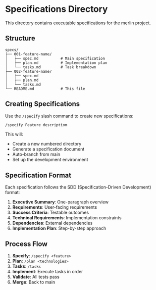 # Specifications Directory

This directory contains executable specifications for the merlin project.

## Structure

```
specs/
├── 001-feature-name/
│   ├── spec.md          # Main specification
│   ├── plan.md          # Implementation plan
│   └── tasks.md         # Task breakdown
├── 002-feature-name/
│   ├── spec.md
│   ├── plan.md
│   └── tasks.md
└── README.md            # This file
```

## Creating Specifications

Use the `/specify` slash command to create new specifications:

```bash
/specify Feature description
```

This will:
- Create a new numbered directory
- Generate a specification document
- Auto-branch from main
- Set up the development environment

## Specification Format

Each specification follows the SDD (Specification-Driven Development) format:

1. **Executive Summary**: One-paragraph overview
2. **Requirements**: User-facing requirements
3. **Success Criteria**: Testable outcomes
4. **Technical Requirements**: Implementation constraints
5. **Dependencies**: External dependencies
6. **Implementation Plan**: Step-by-step approach

## Process Flow

1. **Specify**: `/specify <feature>`
2. **Plan**: `/plan <technologies>`
3. **Tasks**: `/tasks`
4. **Implement**: Execute tasks in order
5. **Validate**: All tests pass
6. **Merge**: Back to main